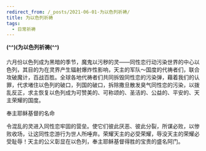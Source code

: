 ```yaml
---
redirect_from: /_posts/2021-06-01-为以色列祈祷/
title: 为以色列祈祷
tags:
  - 日常祈祷
---
```


**(^^)(为以色列祈祷(^^)**

六月份以色列成为黑暗的季节，魔鬼以污秽的灵——同性恋行动污染世界的中心以色列，其目的为在灵界产生辐射爆炸性影响，天主的军队～国度的代祷者们，联合攻破魔计，百战百胜。全球各地代祷者们共同拆毁同性恋的污染弹，藉着我们的认罪，代求堵住以色列的破口，列国的破口，拆除撒旦散发臭气同性恋的污染，以拨乱反正，求主恢复以色列成为可赞美的、可称颂的、圣洁的、公益的、平安的、天主荣耀的国度。

奉主耶稣基督的名命

令混乱的灵进入同性恋牢固的营垒。使它们彼此厌恶、彼此分裂，所谋必败，以惨败收场，让这同性恋游行为世人所唾弃。荣耀天主的必受荣耀，辱没天主的荣耀必受耻辱！天主的公义彰显在以色列，奉主耶稣基督得胜的宝贵的盛名阿门。    
